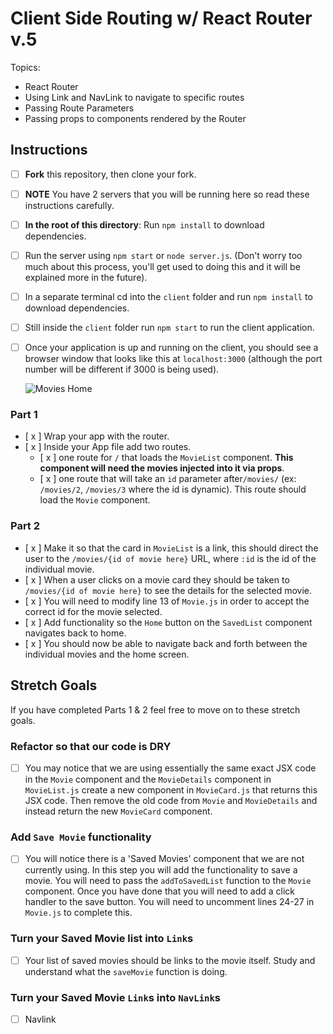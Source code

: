 # Client Side Routing w/ React Router v.5

Topics:

- React Router
- Using Link and NavLink to navigate to specific routes
- Passing Route Parameters
- Passing props to components rendered by the Router

## Instructions

- [ ] **Fork** this repository, then clone your fork.
- [ ] **NOTE** You have 2 servers that you will be running here so read these
      instructions carefully.
- [ ] **In the root of this directory**: Run `npm install` to download
      dependencies.
- [ ] Run the server using `npm start` or `node server.js`. (Don't worry too
      much about this process, you'll get used to doing this and it will be
      explained more in the future).
- [ ] In a separate terminal cd into the `client` folder and run `npm install`
      to download dependencies.
- [ ] Still inside the `client` folder run `npm start` to run the client
      application.

- [ ] Once your application is up and running on the client, you should see a
      browser window that looks like this at `localhost:3000` (although the port
      number will be different if 3000 is being used).

  ![Movies Home](https://ibin.co/3xhmmHVl9BKF.png)

### Part 1

- [ x ] Wrap your app with the router.
- [ x ] Inside your App file add two routes.
  - [ x ] one route for `/` that loads the `MovieList` component. **This
    component will need the movies injected into it via props**.
  - [ x ] one route that will take an `id` parameter after`/movies/` (ex:
    `/movies/2`, `/movies/3` where the id is dynamic). This route should load
    the `Movie` component.

### Part 2

- [ x ] Make it so that the card in `MovieList` is a link, this should direct
  the user to the `/movies/{id of movie here}` URL, where `:id` is the id of the
  individual movie.
- [ x ] When a user clicks on a movie card they should be taken to
  `/movies/{id of movie here}` to see the details for the selected movie.
- [ x ] You will need to modify line 13 of `Movie.js` in order to accept the
  correct id for the movie selected.
- [ x ] Add functionality so the `Home` button on the `SavedList` component
  navigates back to home.
- [ x ] You should now be able to navigate back and forth between the individual
  movies and the home screen.

## Stretch Goals

If you have completed Parts 1 & 2 feel free to move on to these stretch goals.

### Refactor so that our code is DRY

- [ ] You may notice that we are using essentially the same exact JSX code in
      the `Movie` component and the `MovieDetails` component in `MovieList.js`
      create a new component in `MovieCard.js` that returns this JSX code. Then
      remove the old code from `Movie` and `MovieDetails` and instead return the
      new `MovieCard` component.

### Add `Save Movie` functionality

- [ ] You will notice there is a 'Saved Movies' component that we are not
      currently using. In this step you will add the functionality to save a
      movie. You will need to pass the `addToSavedList` function to the `Movie`
      component. Once you have done that you will need to add a click handler to
      the save button. You will need to uncomment lines 24-27 in `Movie.js` to
      complete this.

### Turn your Saved Movie list into `Link`s

- [ ] Your list of saved movies should be links to the movie itself. Study and
      understand what the `saveMovie` function is doing.

### Turn your Saved Movie `Link`s into `NavLink`s

- [ ] Navlink
